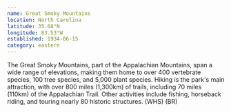 ```yaml
---
name: Great Smoky Mountains
location: North Carolina
latitude: 35.68°N
longitude: 83.53°W
established: 1934-06-15
category: eastern
---
```


The Great Smoky Mountains, part of the Appalachian Mountains, span a wide range of elevations, making them home to over 400 vertebrate species, 100 tree species, and 5,000 plant species. Hiking is the park's main attraction, with over 800 miles (1,300km) of trails, including 70 miles (110km) of the Appalachian Trail. Other activities include fishing, horseback riding, and touring nearly 80 historic structures. (WHS) (BR)
